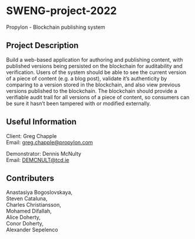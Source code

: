 # SWENG-project-2022

Propylon - Blockchain publishing system

## Project Description

Build a web-based application for authoring and publishing content, with published versions being persisted 
on the blockchain for auditability and verification. Users of the system should be able to see the current 
version of a piece of content (e.g. a blog post), validate it’s authenticity by comparing to a version stored
in the blockchain, and also view previous versions published to the blockchain. The blockchain should provide 
a verifiable audit trail for all versions of a piece of content, so consumers can be sure it hasn’t been 
tampered with or modified externally.

## Useful Information

Client: Greg Chapple  
Email: greg.chapple@propylon.com  
 
Demonstrator: Dennis McNulty  
Email: DEMCNULT@tcd.ie 

## Contributers

Anastasiya Bogoslovskaya,  
Steven Cataluna,     
Charles Christiansson,  
Mohamed Difallah,    
Alice Doherty,       
Conor Doherty,    
Alexander Sepelenco  
